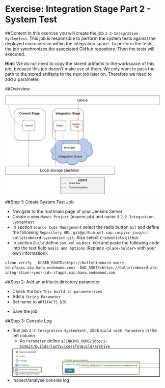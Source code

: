 # Exercise: Integration Stage Part 2 - System Test

##Content
In this exercise you will create the job `2-2-Integration-Systemtest`. This job is responsible to perform the system tests against the deployed microservice within the integration space. To perform the tests, the job synchronizes the associated GitHub repository. Then the tests will executed.

**Hint**: We do not need to copy the stored artifacts to the workspace of this job, because this job doesn't make use of them. We only want to pass the path to the stored artifacts to the next job later on. Therefore we need to add a parameter.

##Overview

<img src="images/ExerciseOverview_2-2_IntegrationStage.png" width="800" />

##Step 1: Create System Test Job
- Navigate to the root/main page of your Jenkins Server
- Create a new `Maven Project` (maven job) and name it `2-2-Integration-Systemtest`
- In section `Source Code Management` select the radio button `Git` and define the following `Repository URL`: `git@github.wdf.sap.corp:cc-java/cc-bulletinboard-systemtest.git`. Also select `Credentials` `github`
- In section `Build` define `pom.xml` as `Root POM` and paste the following code into the text field `Goals and options` (Replace `<place-holder>` with your own information):
```SHELL
clean verify  -DUSER_ROUTE=https://bulletinboard-users-cd.cfapps.sap.hana.ondemand.com/ -DAD_ROUTE=https://bulletinboard-ads-integration-<your-id>.cfapps.sap.hana.ondemand.com
```


##Step 2: Add an artifacts directory parameter
* Check the box `This build is parameterized`
* Add a `String Parameter`
* Set name to `ARTIFACTS_DIR`
- Save the job


##Step 3: Console Log
- Run job `2-2-Integration-Systemtest` , click `Build with Paramters` in the left column
  - As `Parameter` define `$JENKINS_HOME/jobs/1-Commit/builds/lastSuccessfulBuild/archive`
  <img src="images/Build_With_Parameters.png" width="800" />
- Inspect/analyse console log
